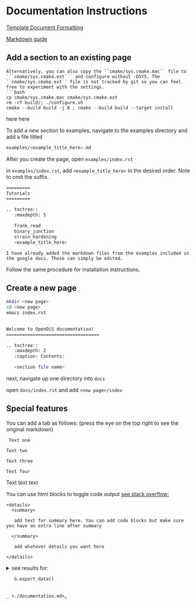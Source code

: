 # Documentation Instructions 

[Template Document Formatting](https://pradyunsg.me/furo/)

[Markdown guide](https://www.markdownguide.org/basic-syntax/)


## Add a section to an existing page 


```{Hint}
Alternatively, you can also copy the ``cmake/sys.cmake.mac`` file to ```cmake/sys.cmake.ext``` and configure without -DSYS. The ``cmake/sys.cmake.ext`` file is not tracked by git so you can feel free to experiment with the settings.
```bash
cp cmake/sys.cmake.mac cmake/sys.cmake.ext
rm -rf build/; ./configure.sh 
cmake --build build -j 8 ; cmake --build build --target install
```



here here 

To add a new section to examples, navigate to the examples directory and add a file titled 

```bash
examples/<example_title_here>.md
```

After you create the page, open ```examples/index.rst```

in ```examples/index.rst```, add ```<example_title_here>``` in the desired order. Note to omit the suffix.


```bash
=========
Tutorials
=========

.. toctree::
   :maxdepth: 5

   frank_read
   binary_junction
   strain_hardening
   <example_title_here>
```

```{Note}
I have already added the markdown files from the examples included in the google docs. These can simply be edited.
```

Follow the same procedure for installation instructions. 

## Create a new page 

```bash 
mkdir <new page>
cd <new page> 
emacs index.rst
```

```bash
 
Welcome to OpenDiS documentation!
===================================

.. toctree::
   :maxdepth: 2
   :caption: Contents:

   <section file name>
```
next, navigate up one directory into ```docs```

open ```docs/index.rst``` and add ```<new page>/index``` 


## Special features 

You can add a tab as follows:
(press the eye on the top right to see the original markdown)

```{tab} One
 Text one
```

```{tab} Two
Text two
```

```{tab} Three
Text three
```

```{tab} Four
Text four
```

Text text text

You can use html blocks to toggle code output [see stack overflow:]([https://website-name.com](https://stackoverflow.com/questions/63023659/how-can-i-have-a-code-block-with-a-vertical-scrolling-feature-in-the-markdown-on))

```
<details>
  <summary>

   add text for summary here. You can add code blocks but make sure you have an extra line after summary

  </summary>

   add whatever details you want here

</details>
```

<details>
  <summary>
     see results for:
     
   ```python
      G.export_data()
   ```
   
  </summary>

 ```python
{'cell': {'h': array([[8., 0., 0.],
       [0., 8., 0.],
       [0., 0., 8.]]), 'origin': array([0., 0., 0.]), 'is_periodic': [0, 0, 0]}, 'nodes': {'tags': array([[ 0,  0],
       [ 0,  5],
       [ 0,  2],
       [ 0,  3],
       [ 0, 32],
       ...,
       [ 0, 23],
       [ 0, 24],
       [ 0, 25],
       [ 0, 26],
       [ 0, 21]]), 'positions': array([[4.        , 3.        , 3.        ],
       [5.        , 4.        , 5.        ],
       [4.        , 5.        , 5.        ],
       [3.        , 4.        , 3.        ],
       [4.87665719, 4.0279799 , 4.87665719],
       ...,
       [3.61343291, 3.9002047 , 3.61343291],
       [4.63210767, 4.08852542, 4.63210767],
       [3.94199977, 3.37166408, 3.37166408],
       [4.15893187, 4.397505  , 4.397505  ],
       [3.82114642, 3.82114642, 3.82114642]]), 'constraints': array([[7],
       [7],
       [7],
       [7],
       [0],
       ...,
       [0],
       [0],
       [0],
       [0],
       [0]])}, 'segs': {'nodeids': array([[ 0, 17],
       [ 4,  1],
       [ 3, 19],
       [15,  7],
       [ 5, 13],
       ...,
       [23, 27],
       [24, 16],
       [25,  5],
       [26,  6],
       [27, 18]]), 'burgers': array([[-1.,  1.,  1.],
       [ 1., -1.,  1.],
       [ 1., -1.,  1.],
       [ 1., -1.,  1.],
       [-1.,  1.,  1.],
       ...,
       [ 1., -1.,  1.],
       [ 1., -1.,  1.],
       [-1.,  1.,  1.],
       [-1.,  1.,  1.],
       [ 0.,  0.,  2.]]), 'planes': array([[ 0.        ,  0.70710678, -0.70710678],
       [-0.70710678,  0.        ,  0.70710678],
       [-0.70710678,  0.        ,  0.70710678],
       [-0.70710678,  0.        ,  0.70710678],
       [ 0.        ,  0.70710678, -0.70710678],
       ...,
       [-0.70710678,  0.        ,  0.70710678],
       [-0.70710678,  0.        ,  0.70710678],
       [ 0.        ,  0.70710678, -0.70710678],
       [ 0.        ,  0.70710678, -0.70710678],
       [-0.70710678,  0.        ,  0.70710678]])}}
```
     
</details>

`_ <./documentation.md>`_


